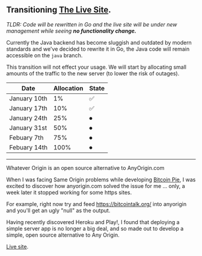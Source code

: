 ## Transitioning [The Live Site](http://www.whateverorigin.org/).

*TLDR: Code will be rewritten in Go and the live site will be under new management while seeing **no functionality change.***

Currently the Java backend has become sluggish and outdated by modern standards and we've decided to rewrite it in Go, the Java code will remain accessible on the `java` branch.

This transition will not effect your usage. We will start by allocating small amounts of the traffic to the new server (to lower the risk of outages).

| Date | Allocation | State |
| -- | -- | -- |
| January 10th | 1% | ✅ |
| January 17th | 10% | ✅ |
| January 24th | 25% | ⏺ |
| January 31st | 50% | ⏺ |
| Febuary 7th |  75% | ⏺ |
| Febuary 14th | 100% | ⏺ |

-----


Whatever Origin is an open source alternative to AnyOrigin.com

When I was facing Same Origin problems while developing [Bitcoin Pie](http://bitcoinpie.com/), I was excited to discover how anyorigin.com solved the issue for me ... only, a week later it stopped working for some https sites.

For example, right now try and feed https://bitcointalk.org/ into anyorigin and you'll get an ugly "null" as the output.

Having recently discovered Heroku and Play!, I found that deploying a simple server app is no longer a big deal, and so made out to develop a simple, open source alternative to Any Origin.

[Live site](http://whateverorigin.org/).
